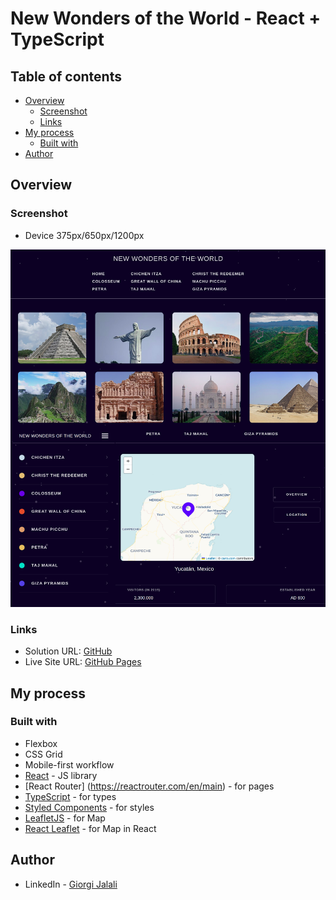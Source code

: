 # New Wonders of the World - React + TypeScript

## Table of contents

- [Overview](#overview)
  - [Screenshot](#screenshot)
  - [Links](#links)
- [My process](#my-process)
  - [Built with](#built-with)
- [Author](#author)

## Overview

### Screenshot

- Device 375px/650px/1200px

![New Wonders of the World](./new-wonders-of-the-world.jpeg)

### Links

- Solution URL: [GitHub](https://github.com/Giorgi-Jalali/new-wonders-of-the-world)
- Live Site URL: [GitHub Pages](https://new-wonders-of-the-world.vercel.app/)

## My process

### Built with

- Flexbox
- CSS Grid
- Mobile-first workflow
- [React](https://reactjs.org/) - JS library
- [React Router] (https://reactrouter.com/en/main) - for pages
- [TypeScript](https://www.typescriptlang.org/) - for types
- [Styled Components](https://styled-components.com/) - for styles
- [LeafletJS](https://leafletjs.com/) - for Map
- [React Leaflet](https://react-leaflet.js.org/) - for Map in React

## Author

- LinkedIn - [Giorgi Jalali](https://www.linkedin.com/in/giorgi-jalali-0336b8225/)

